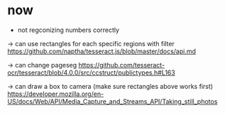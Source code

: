 
# now  


- not regconizing numbers correctly 

-> can use rectangles for each specific regions with filter
https://github.com/naptha/tesseract.js/blob/master/docs/api.md  

-> can change pageseg
https://github.com/tesseract-ocr/tesseract/blob/4.0.0/src/ccstruct/publictypes.h#L163

-> can draw a box to camera (make sure rectangles above works first)
https://developer.mozilla.org/en-US/docs/Web/API/Media_Capture_and_Streams_API/Taking_still_photos

